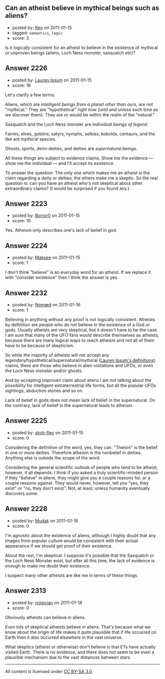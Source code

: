 ## Can an atheist believe in mythical beings such as aliens?

- posted by: [Ken](https://stackexchange.com/users/-1/842-ken) on 2011-01-15
- tagged: `semantics`, `logic`
- score: 3

Is it logically consistent for an atheist to believe in the existence of mythical or unproven beings (aliens, Loch Ness monster, sasquatch etc)?


## Answer 2226

- posted by: [Lauren Ipsum](https://stackexchange.com/users/-1/71-lauren-ipsum) on 2011-01-15
- score: 16

Let's clarify a few terms:

Aliens, which are <i>intelligent beings from a planet other than ours</i>, are not "mythical." They are "hypothetical" right now (until and unless such time as we discover them). They are or would be within the realm of the "natural."

Sasquatch and the Loch Ness monster are <i>individual beings of legend</i>. 

Fairies, elves, goblins, satyrs, nymphs, selkies, kobolds, centaurs, and the like are <i>mythical species.</i> 

Ghosts, spirits, demi-deities, and deities are <i>supernatural beings.</i>

All these things are subject to evidence claims. Show me the evidence &mdash; show me the individual &mdash; and I'll accept its existence.

To answer the question: The only one which makes me an atheist is the claim regarding a deity or deities; the others make me a skeptic. So the real question is: can you have an atheist who's not skeptical about other extraordinary claims? (I would be surprised if you found any.)


## Answer 2223

- posted by: [Borror0](https://stackexchange.com/users/-1/484-borror0) on 2011-01-15
- score: 10

Yes. Atheism only describes one's lack of belief in god.


## Answer 2224

- posted by: [Maksee](https://stackexchange.com/users/-1/843-maksee) on 2011-01-15
- score: 1

I don't think "believe" is an everyday word for an atheist. If we replace it with "consider existence" then I think the answer is yes.


## Answer 2232

- posted by: [Nomæd](https://stackexchange.com/users/-1/27-nom-d) on 2011-01-16
- score: 1

Believing in anything without any proof is not logically consistent.
Atheists by definition are people who do not believe in the existence of a God or gods.
Usually atheists are very skeptical, but it doesn't have to be the case. I am sure that many of the UFO fans would describe themselves as atheists, because there are many logical ways to reach atheism and not all of them  have to be because of skepticism.

So while the majority of atheists will not accept any legendary/hypothetical/supernatural/mythical ([Lauren Ipsum's definitions](http://atheism.stackexchange.com/questions/2222/can-an-atheist-believe-in-mythical-beings-such-as-aliens/2226#2226))  claims, there are those who believe in alien visitations and UFOs, or even the Loch Ness monster and/or ghosts.

And by accepting unproven claim about aliens I am not talking about the possibility for intelligent extraterrestrial life forms, but all the popular UFOs sightings, abduction stories and so on.

Lack of belief in gods does not mean lack of belief in the supernatural. 
On the contrary, lack of belief in the supernatural leads to atheism.


## Answer 2225

- posted by: [skoh-fley](https://stackexchange.com/users/-1/845-skoh-fley) on 2011-01-15
- score: 0

Considering the definition of the word, yes, they can. "Theism" is the belief in one or more deities. Therefore atheism is the nonbelief in deities. Anything else is outside the scope of the word.

Considering the general scientific outlook of people who tend to be atheist, however, it all depends. I think if you asked a truly scientific-minded person if they "believe" in aliens, they might give you a couple reasons for, or a couple reasons against. They would never, however, tell you "yes, they exist" or "no, they don't exist". Not, at least, unless humanity eventually discovers some.


## Answer 2228

- posted by: [Mudak](https://stackexchange.com/users/-1/205-mudak) on 2011-01-16
- score: 0

I'm agnostic about the existence of aliens, although I highly doubt that any images from popular culture would be consistent with their actual appearance if we should get proof of their existence.  

About the rest, I'm skeptical.  I suppose it's possible that the Sasquatch or the Loch Ness Monster exist, but after all this time, the lack of evidence is enough to make me doubt their existence. 

I suspect many other atheists are like me in terms of these things. 


## Answer 2313

- posted by: [noisician](https://stackexchange.com/users/-1/90-noisician) on 2011-01-18
- score: 0

Obviously atheists can believe in aliens.

Even lots of skeptical atheists believe in aliens. That's because what we know about the origin of life makes it quite plausible that if life occurred on Earth then it also occurred elsewhere in the vast universe.

What skeptics (atheist or otherwise) don't believe is that ETs have actually visited Earth. There is no evidence, and there does not seem to be even a plausible mechanism due to the vast distances between stars.





---

All content is licensed under [CC BY-SA 3.0](https://creativecommons.org/licenses/by-sa/3.0/).
